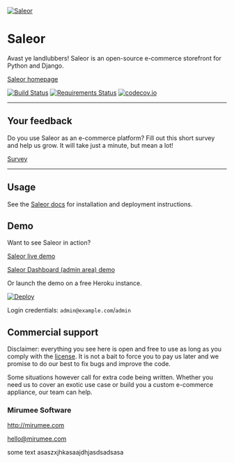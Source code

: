 [![Saleor](http://getsaleor.com/mr-saleor-readme.png)](http://getsaleor.com)


Saleor
======

Avast ye landlubbers! Saleor is an open-source e-commerce storefront for Python and Django.

[Saleor homepage](http://getsaleor.com/)

[![Build Status](https://travis-ci.org/mirumee/saleor.png?branch=master)](https://travis-ci.org/mirumee/saleor)
[![Requirements Status](https://requires.io/github/mirumee/saleor/requirements.svg?branch=master)](https://requires.io/github/mirumee/saleor/requirements/?branch=master)
[![codecov.io](http://codecov.io/github/mirumee/saleor/coverage.svg?branch=master)](http://codecov.io/github/mirumee/saleor?branch=master)

* * *

Your feedback
-------------

Do you use Saleor as an e-commerce platform?
Fill out this short survey and help us grow. It will take just a minute, but mean a lot!

[Survey](https://mirumee.typeform.com/to/sOIJbJ)

* * *

Usage
-----

See the [Saleor docs](https://saleor.readthedocs.io) for installation and deployment instructions.


Demo
----

Want to see Saleor in action?

[Saleor live demo](http://demo.getsaleor.com/)

[Saleor Dashboard (admin area) demo](http://demo.getsaleor.com/dashboard/)

Or launch the demo on a free Heroku instance.

[![Deploy](https://www.herokucdn.com/deploy/button.png)](https://heroku.com/deploy)

Login credentials: `admin@example.com`/`admin`


Commercial support
------------------

Disclaimer: everything you see here is open and free to use as long as you comply with the [license](LICENSE). It is not a bait to force you to pay us later and we promise to do our best to fix bugs and improve the code.

Some situations however call for extra code being written. Whether you need us to cover an exotic use case or build you a custom e-commerce appliance, our team can help.

### Mirumee Software

http://mirumee.com

hello@mirumee.com


some text asaszxjhkasaajdhjasdsadsasa